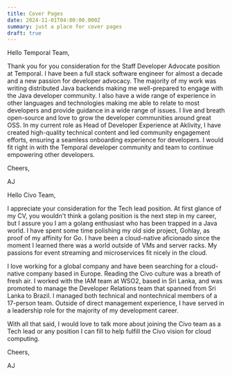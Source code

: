```yaml
---
title: Cover Pages
date: 2024-11-01T04:00:00.000Z
summary: just a place for cover pages
draft: true
---
```


Hello Temporal Team,

Thank you for you consideration for the Staff Developer Advocate position at Temporal. I have been a full stack software engineer for almost a decade and a new passion for developer advocacy. The majority of my work was writing distributed Java backends making me well-prepared to engage with the Java developer community. I also have a wide range of experience in other languages and technologies making me able to relate to most developers and provide guidance in a wide range of issues. I live and breath open-source and love to grow the developer communities around great OSS. In my current role as Head of Developer Experience at Aklivity, I have created high-quality technical content and led community engagement efforts, ensuring a seamless onboarding experience for developers. I would fit right in with the Temporal developer community and team to continue empowering other developers.

Cheers,

AJ


Hello Civo Team,

I appreciate your consideration for the Tech lead position. At first glance of my CV, you wouldn't think a golang position is the next step in my career, but I assure you I am a golang enthusiast who has been trapped in a Java world. I have spent some time polishing my old side project, Gohlay, as proof of my affinity for Go. I have been a cloud-native aficionado since the moment I learned there was a world outside of VMs and server racks. My passions for event streaming and microservices fit nicely in the cloud. 

I love working for a global company and have been searching for a cloud-native company based in Europe. Reading the Civo culture was a breath of fresh air. I worked with the IAM team at WSO2, based in Sri Lanka, and was promoted to manage the Developer Relations team that spanned from Sri Lanka to Brazil. I managed both technical and nontechnical members of a 17-person team. Outside of direct management experience, I have served in a leadership role for the majority of my development career.

With all that said, I would love to talk more about joining the Civo team as a Tech lead or any position I can fill to help fulfill the Civo vision for cloud computing.

Cheers,

AJ